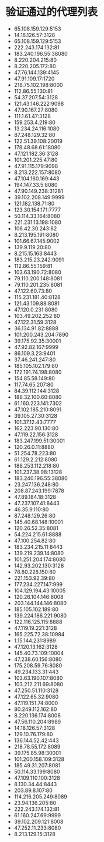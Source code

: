 # 验证通过的代理列表

 - 65.108.159.129:5153
 - 14.18.126.57:3128
 - 65.108.159.129:5153
 - 222.243.174.132:81
 - 183.240.196.55:38080
 - 8.220.204.215:80
 - 8.220.205.172:80
 - 47.76.144.139:4145
 - 47.91.109.17:1720
 - 218.75.102.198:8000
 - 112.86.55.130:81
 - 54.37.207.54:3128
 - 121.43.146.222:9098
 - 47.90.167.27:8080
 - 111.1.61.47:3128
 - 159.253.4.219:80
 - 13.234.24.116:1080
 - 87.248.129.32:80
 - 122.51.39.108:20019
 - 178.48.68.61:18080
 - 47.121.182.36:3128
 - 101.201.225.47:80
 - 47.91.115.179:9098
 - 8.213.222.157:8080
 - 47.104.160.169:443
 - 194.147.33.5:8080
 - 47.90.149.238:31281
 - 39.102.208.149:9999
 - 121.182.138.71:80
 - 123.30.154.171:7777
 - 50.114.33.164:8080
 - 221.231.13.198:1080
 - 106.42.30.243:82
 - 8.213.195.191:8080
 - 101.66.67.145:9002
 - 139.9.119.20:80
 - 8.215.15.163:8443
 - 183.215.23.242:9091
 - 112.86.55.159:81
 - 103.63.190.72:8080
 - 79.110.200.148:8081
 - 79.110.201.235:8081
 - 47.122.60.73:80
 - 115.231.181.40:8128
 - 121.43.109.88:8081
 - 47.120.0.231:8080
 - 103.49.202.252:80
 - 47.122.31.59:3128
 - 36.134.91.82:8888
 - 101.200.243.204:7890
 - 39.175.92.35:30001
 - 47.92.82.167:9999
 - 86.109.3.23:9401
 - 37.46.241.247:80
 - 185.105.102.179:80
 - 172.191.74.198:8080
 - 154.85.58.149:80
 - 117.74.65.207:80
 - 84.39.112.144:3128
 - 188.32.100.60:8080
 - 61.160.223.141:7302
 - 47.102.185.210:8091
 - 39.105.27.30:3128
 - 101.37.12.43:7777
 - 162.223.90.130:80
 - 47.119.22.156:3128
 - 183.247.199.51:30001
 - 120.26.0.11:8880
 - 51.254.78.223:80
 - 61.129.2.212:8080
 - 188.253.112.218:80
 - 101.237.38.98:13128
 - 183.240.196.55:38080
 - 23.247.136.248:80
 - 208.87.243.199:7878
 - 47.89.184.18:3128
 - 47.237.107.41:8443
 - 46.35.9.110:80
 - 87.248.129.26:80
 - 145.40.68.148:10001
 - 120.26.52.35:8081
 - 54.224.215.61:8888
 - 47.100.254.82:80
 - 183.234.215.11:8443
 - 139.219.239.14:8080
 - 101.251.204.174:8080
 - 142.93.202.130:3128
 - 78.80.228.150:80
 - 221.153.92.39:80
 - 177.234.227.147:999
 - 104.129.194.43:10005
 - 120.26.104.146:8008
 - 203.144.144.146:8080
 - 185.105.102.189:80
 - 139.224.186.221:9080
 - 122.116.125.115:8888
 - 47.119.19.221:3128
 - 165.225.72.38:10984
 - 1.15.144.231:8989
 - 47.120.13.162:3128
 - 145.40.73.109:10004
 - 47.238.60.156:8080
 - 175.208.59.76:8080
 - 49.234.133.31:443
 - 103.63.190.107:8080
 - 103.212.211.69:8080
 - 47.250.51.110:3128
 - 47.122.65.32:9080
 - 47.119.151.74:8000
 - 80.249.112.162:80
 - 8.220.136.174:8008
 - 47.56.110.204:8989
 - 14.18.126.57:3128
 - 129.10.76.179:80
 - 136.144.52.42:443
 - 218.78.55.172:8089
 - 39.175.85.98:30001
 - 101.200.158.109:3128
 - 185.49.31.207:8081
 - 50.114.33.199:8080
 - 47.109.110.100:3128
 - 8.130.34.44:8443
 - 203.89.8.107:80
 - 114.216.205.249:8089
 - 23.94.136.205:80
 - 222.243.174.132:81
 - 61.160.247.69:9999
 - 39.102.209.121:8008
 - 47.252.11.233:8080
 - 8.213.129.15:3128
